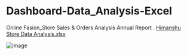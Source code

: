 # Dashboard-Data_Analysis-Excel
Online Fasion_Store Sales & Orders Analysis Annual Report .
[Himanshu Store Data Analysis.xlsx](https://github.com/himanshu9000/Dashboard-Data_Analysis-Excel/files/11469676/Himanshu.Store.Data.Analysis.xlsx)


![image](https://github.com/himanshu9000/Dashboard-Data_Analysis-Excel/assets/111194171/55c536b8-f99d-4e05-800f-afa70b0e8bc1)
